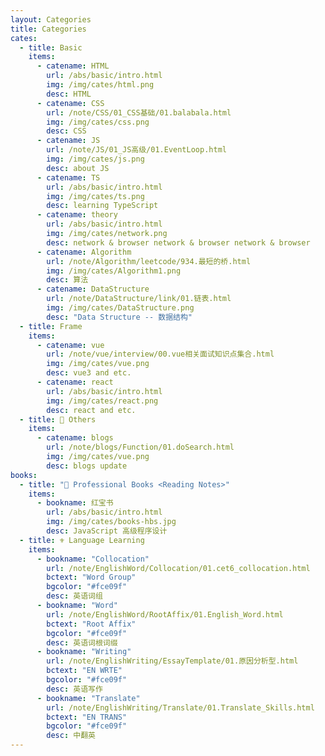 ```yaml
---
layout: Categories
title: Categories
cates:
  - title: Basic
    items:
      - catename: HTML
        url: /abs/basic/intro.html
        img: /img/cates/html.png
        desc: HTML
      - catename: CSS
        url: /note/CSS/01_CSS基础/01.balabala.html
        img: /img/cates/css.png
        desc: CSS
      - catename: JS
        url: /note/JS/01_JS高级/01.EventLoop.html
        img: /img/cates/js.png
        desc: about JS
      - catename: TS
        url: /abs/basic/intro.html
        img: /img/cates/ts.png
        desc: learning TypeScript
      - catename: theory
        url: /abs/basic/intro.html
        img: /img/cates/network.png
        desc: network & browser network & browser network & browser
      - catename: Algorithm
        url: /note/Algorithm/leetcode/934.最短的桥.html
        img: /img/cates/Algorithm1.png
        desc: 算法
      - catename: DataStructure
        url: /note/DataStructure/link/01.链表.html
        img: /img/cates/DataStructure.png
        desc: "Data Structure -- 数据结构"
  - title: Frame
    items:
      - catename: vue
        url: /note/vue/interview/00.vue相关面试知识点集合.html
        img: /img/cates/vue.png
        desc: vue3 and etc.
      - catename: react
        url: /abs/basic/intro.html
        img: /img/cates/react.png
        desc: react and etc.
  - title: 🎇 Others
    items:
      - catename: blogs
        url: /note/blogs/Function/01.doSearch.html
        img: /img/cates/vue.png
        desc: blogs update
books:
  - title: "🤗 Professional Books <Reading Notes>"
    items:
      - bookname: 红宝书
        url: /abs/basic/intro.html
        img: /img/cates/books-hbs.jpg
        desc: JavaScript 高级程序设计
  - title: ⚜️ Language Learning
    items:
      - bookname: "Collocation"
        url: /note/EnglishWord/Collocation/01.cet6_collocation.html
        bctext: "Word Group"
        bgcolor: "#fce09f"
        desc: 英语词组
      - bookname: "Word"
        url: /note/EnglishWord/RootAffix/01.English_Word.html
        bctext: "Root Affix"
        bgcolor: "#fce09f"
        desc: 英语词根词缀
      - bookname: "Writing"
        url: /note/EnglishWriting/EssayTemplate/01.原因分析型.html
        bctext: "EN WRTE"
        bgcolor: "#fce09f"
        desc: 英语写作
      - bookname: "Translate"
        url: /note/EnglishWriting/Translate/01.Translate_Skills.html
        bctext: "EN TRANS"
        bgcolor: "#fce09f"
        desc: 中翻英
---
```

